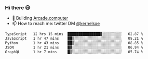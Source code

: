 ### Hi there 😃

- 🔨 Building [Arcade.computer](https://arcade.computer)
- 📫 How to reach me: twitter DM [@kernelsoe](https://twitter.com/kernelsoe)

<!--START_SECTION:waka-->

```txt
TypeScript   12 hrs 15 mins  ███████████████▓░░░░░░░░░   62.87 %
JavaScript   1 hr 47 mins    ██▒░░░░░░░░░░░░░░░░░░░░░░   09.21 %
Python       1 hr 43 mins    ██▒░░░░░░░░░░░░░░░░░░░░░░   08.85 %
JSON         1 hr 21 mins    █▓░░░░░░░░░░░░░░░░░░░░░░░   06.94 %
GraphQL      1 hr 7 mins     █▒░░░░░░░░░░░░░░░░░░░░░░░   05.74 %
```

<!--END_SECTION:waka-->
